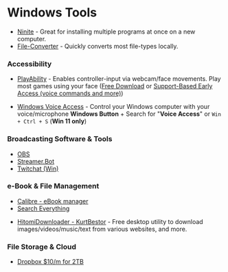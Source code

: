 # Windows Tools

* [Ninite](https://ninite.com/) - Great for installing multiple programs at once on a new computer.
* [File-Converter](https://file-converter.io/) - Quickly converts most file-types locally.

### Accessibility

* [PlayAbility](https://www.playability.gg) - Enables controller-input via webcam/face movements. Play most games using your face ([Free Download](https://www.playability.gg/download) or [Support-Based Early Access (voice commands and more)](https://www.playability.gg/early-access#get))

* [Windows Voice Access](https://support.microsoft.com/en-us/topic/get-started-with-voice-access-bd2aa2dc-46c2-486c-93ae-3d75f7d053a4) - Control your Windows computer with your voice/microphone **Windows Button** + Search for "**Voice Access**" or ```Win + Ctrl + S``` (**Win 11 only**)


### Broadcasting Software & Tools

- [OBS](https://obsproject.com/download)
- [Streamer.Bot](https://streamer.bot/)
- [Twitchat (Win)](https://twitchat.fr/)

### e-Book & File Management
- [Calibre - eBook manager](https://calibre-ebook.com/)
- [Search Everything](https://www.voidtools.com/)
* [HitomiDownloader - KurtBestor](https://github.com/KurtBestor/Hitomi-Downloader) - Free desktop utility to download images/videos/music/text from various websites, and more.

### File Storage & Cloud

* [Dropbox $10/m for 2TB](https://www.dropbox.com/register)
